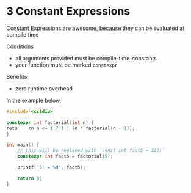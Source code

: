 # 3 Constant Expressions

Constant Expressions are awesome, because they can be evaluated at compile time

Conditions
- all arguments provided must be compile-time-constants
- your function must be marked `constexpr`

Benefits
- zero runtime overhead

In the example below, 

```cpp
#include <cstdio>

constexpr int factorial(int n) {
retu    rn n <= 1 ? 1 : (n * factorial(n - 1));
}

int main() {
    // this will be replaced with `const int fact5 = 120;`
    constexpr int fact5 = factorial(5);

    printf("5! = %d", fact5);

    return 0;
}
```